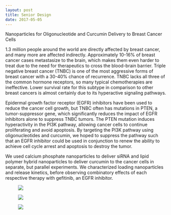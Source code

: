 ```yaml
---
layout: post
title: Senior Design
date: 2017-05-05
---
```


Nanoparticles for Oligonucleotide and Curcumin Delivery to Breast Cancer Cells

1.3 million people around the world are directly affected by breast cancer, and many more are affected indirectly. Approximately 10-16% of breast cancer cases metastasize to the brain, which makes them even harder to treat due to the need for therapeutics to cross the blood-brain barrier. Triple negative breast cancer (TNBC) is one of the most aggressive forms of breast cancer with a 30-40% chance of recurrence. TNBC lacks all three of the common hormone receptors, so many typical chemotherapies are ineffective. Lower survival rate for this subtype in comparison to other breast cancers is almost certainly due to its hyperactive signaling pathways.

Epidermal growth factor receptor (EGFR) inhibitors have been used to reduce the cancer cell growth, but TNBC often has mutations in PTEN, a tumor-suppressor gene, which significantly reduces the impact of EGFR inhibitors alone to suppress TNBC tumors. The PTEN mutation induces hyperactivity in the PI3K pathway, allowing cancer cells to continue proliferating and avoid apoptosis. By targeting the PI3K pathway using oligonucleotides and curcumin, we hoped to suppress the pathway such that an EGFR inhibitor could be used in conjunction to renew the ability to achieve cell cycle arrest and apoptosis to destroy the tumor. 

We used calcium phosphate nanoparticles to deliver siRNA and lipid polymer hybrid nanoparticles to deliver curcumin to the cancer cells in separate, but parallel experiments. We characterized loading nanoparticles and release kinetics, before observing combinatory effects of each respective therapy with gefitinib, an EGFR inhibitor. 

<div class="blog-photos">
  <figure class="blog-item">
    <img class="blog-pic" src="https://user-images.githubusercontent.com/16715814/29909845-8cdf6f80-8ddc-11e7-84c2-dc4b1635c85e.png">
  </figure>
  <figure class="blog-item">
    <img class="blog-pic" src="https://user-images.githubusercontent.com/16715814/29909851-8fb2b172-8ddc-11e7-8e58-8ea0c463df0e.png">
  </figure>
  <figure class="blog-item">
    <img class="blog-pic" src="https://user-images.githubusercontent.com/16715814/29909852-8fcbf63c-8ddc-11e7-9f9b-72bcf14716a4.png">
  </figure>
</div>
